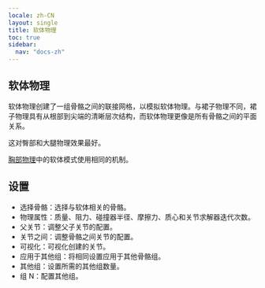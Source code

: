 ```yaml
---
locale: zh-CN
layout: single
title: 软体物理
toc: true
sidebar:
  nav: "docs-zh"
---
```

## 软体物理

软体物理创建了一组骨骼之间的联接网格，以模拟软体物理。与裙子物理不同，裙子物理具有从根部到尖端的清晰层次结构，而软体物理更像是所有骨骼之间的平面关系。

这对臀部和大腿物理效果最好。

[胸部物理](xps_boobs.md)中的软体模式使用相同的机制。

## 设置

* 选择骨骼：选择与软体相关的骨骼。
* 物理属性：质量、阻力、碰撞器半径、摩擦力、质心和关节求解器迭代次数。
* 父关节：调整父子关节的配置。
* 关节之间：调整骨骼之间关节的配置。
* 可视化：可视化创建的关节。
* 应用于其他组：将相同设置应用于其他骨骼组。
* 其他组：设置所需的其他组数量。
* 组 N：配置其他组。